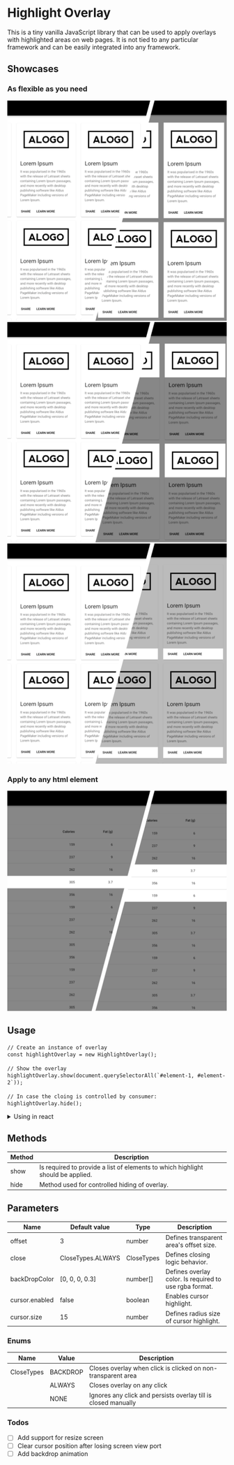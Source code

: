# Highlight Overlay
This is a tiny vanilla JavaScript library that can be used to apply overlays with highlighted areas on web pages. It is not tied to any particular framework and can be easily integrated into any framework.

## Showcases
### As flexible as you need
![Alt As flexible as you need](./examples/example_1.jpeg)
![Alt As flexible as you need](./examples/example_2.jpeg)
![Alt As flexible as you need](./examples/example_3.jpeg)

### Apply to any html element
![Alt show case with table elements](./examples/example_4.jpeg)

## Usage
```
// Create an instance of overlay
const highlightOverlay = new HighlightOverlay();

// Show the overlay
highlightOverlay.show(document.querySelectorAll(`#element-1, #element-2`));

// In case the cloing is controlled by consumer:
highlightOverlay.hide();
```

<details>
  <summary>Using in react</summary>

  ```js
    import React from 'react';
    import HighlightOverlay from 'highlight-overlay-js';
    
    const highlightOverlay = new HighlightOverlay();
    
    export const HyHeader: React.FC = () => (
        <div>
            <h1 id="myHeader">My header title</h1>
    
            <button onClick={() => highlightOverlay.show(document.querySelectorAll('#myHeader'))}>Highlight</button>
        </div>
    )
    
    highlightOverlay.show(document.querySelectorAll('#myHeader'));
  ```
</details>

## Methods
| Method | Description                                                                     |
|--------|---------------------------------------------------------------------------------|
| show   | Is required to provide a list of elements to which highlight should be applied. |
| hide   | Method used for controlled hiding of overlay.                                   |


## Parameters
| Name           | Default value     | Type       | Description                                            |
|----------------|-------------------|------------|--------------------------------------------------------|
| offset         | 3                 | number     | Defines transparent area's offset size.                |
| close          | CloseTypes.ALWAYS | CloseTypes | Defines closing logic behavior.                        |
| backDropColor  | [0, 0, 0, 0.3]    | number[]   | Defines overlay color. Is required to use rgba format. |
| cursor.enabled | false             | boolean    | Enables cursor highlight.                              |
| cursor.size    | 15                | number     | Defines radius size of cursor highlight.               |

### Enums 
| Name | Value | Description                                                   |
|------|-------|---------------------------------------------------------------|
|  CloseTypes    |   BACKDROP    | Closes overlay when click is clicked on non-transparent area  |
|      |   ALWAYS    | Closes overlay on any click                                   |
|      |   NONE    | Ignores any click and persists overlay till is closed manually |


### Todos
- [ ] Add support for resize screen
- [ ] Clear cursor position after losing screen view port
- [ ] Add backdrop animation
